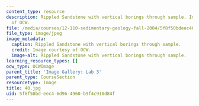 ```yaml
---
content_type: resource
description: Rippled Sandstone with vertical borings through sample. Image courtesy
  of OCW.
file: /media/courses/12-110-sedimentary-geology-fall-2004/5f8f50bdeec46d964960b9f4c910d84f_40.jpg
file_type: image/jpeg
image_metadata:
  caption: Rippled Sandstone with vertical borings through sample.
  credit: Image courtesy of OCW.
  image-alt: Rippled Sandstone with vertical borings through sample.
learning_resource_types: []
ocw_type: OCWImage
parent_title: 'Image Gallery: Lab 3'
parent_type: CourseSection
resourcetype: Image
title: 40.jpg
uid: 5f8f50bd-eec4-6d96-4960-b9f4c910d84f
---
```

